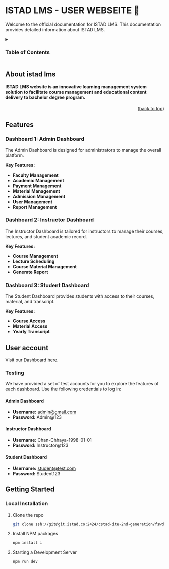 # ISTAD LMS - USER WEBSEITE 📖

Welcome to the official documentation for ISTAD LMS. This documentation provides detailed information about ISTAD LMS.

<!-- TABLE OF CONTENTS -->
<details>
  <summary><h3>Table of Contents</h3></summary>
  <ol>
    <li>
      <a href="#about-istad-lms">About ISTAD LMS</a>
    </li>
    <li>
      <a href="#features">Features</a>
      <ul>
        <li><a href="#dashboard-1-admin-dashboard">Dashboard 1: Admin Dashboard</a></li>
        <li><a href="#dashboard-2-instructor-dashboard">Dashboard 2: Instructor Dashboard</a></li>
        <li><a href="#dashboard-3-student-dashboard">Dashboard 3: Student Dashboard</a></li>
      </ul>
    </li>
   <li>
      <a href="#user-account">User Account</a>
      <ul>
        <li><a href="#testing">Testing</a></li>
      </ul>
    </li>
    <li>
      <a href="#getting-started">Getting Started</a>
      <ul>
        <li><a href="#local-installation">Local Installation</a></li>
      </ul>
    </li>
    <li><a href="#page-url">Page URL</a></li>
  </ol>
</details>

<!-- ABOUT THE PROJECT -->

## About istad lms

<h4 >ISTAD LMS website is an innovative learning management system solution to facilitate course management and educational content delivery to bachelor degree program.</h4>

<p align="right">(<a href="#readme-top">back to top</a>)</p>

## Features

### Dashboard 1: Admin Dashboard
The Admin Dashboard is designed for administrators to manage the overall platform.

**Key Features:**
- **Faculty Management** 
- **Academic Management** 
- **Payment Management** 
- **Material Management** 
- **Admission Management** 
- **User Management** 
- **Report Management** 

### Dashboard 2: Instructor Dashboard
The Instructor Dashboard is tailored for instructors to manage their courses, lectures, and student academic record.

**Key Features:**
- **Course Management** 
- **Lecture Scheduling** 
- **Course Material Management** 
- **Generate Report** 

### Dashboard 3: Student Dashboard
The Student Dashboard provides students with access to their courses, material, and transcript.

**Key Features:**
- **Course Access** 
- **Material Access** 
- **Yearly Transcript**

## User account
Visit our Dashboard [here](https://lms-admin.istad.co/login).
### Testing
We have provided a set of test accounts for you to explore the features of each dashboard. Use the following credentials to log in:

#### Admin Dashboard
- **Username:** admin@gmail.com
- **Password:** Admin@123

#### Instructor Dashboard
- **Username:** Chan-Chhaya-1998-01-01
- **Password:** Instructor@123

#### Student Dashboard
- **Username:** student@test.com
- **Password:** Student123

<!-- GETTING STARTED -->

## Getting Started

### Local Installation

1. Clone the repo
   ```sh
   git clone ssh://git@git.istad.co:2424/cstad-ite-2nd-generation/fswd/lms/lms-admin.git
   ```
2. Install NPM packages
   ```sh
   npm install i
   ```
3. Starting a Development Server
   ```sh
   npm run dev
   ```


